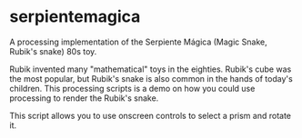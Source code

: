 # serpientemagica
A processing implementation of the Serpiente Mágica (Magic Snake, Rubik's snake) 80s toy.

Rubik invented many "mathematical" toys in the eighties. Rubik's cube was the most popular, but Rubik's snake is also common in the hands of today's children.
This processing scripts is a demo on how you could use processing to render the Rubik's snake.

This script allows you to use onscreen controls to select a prism and rotate it. 

